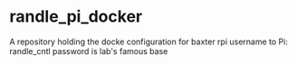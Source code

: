 # randle_pi_docker
A repository holding the docke configuration for baxter rpi
username to Pi: randle_cntl
password is lab's famous base

